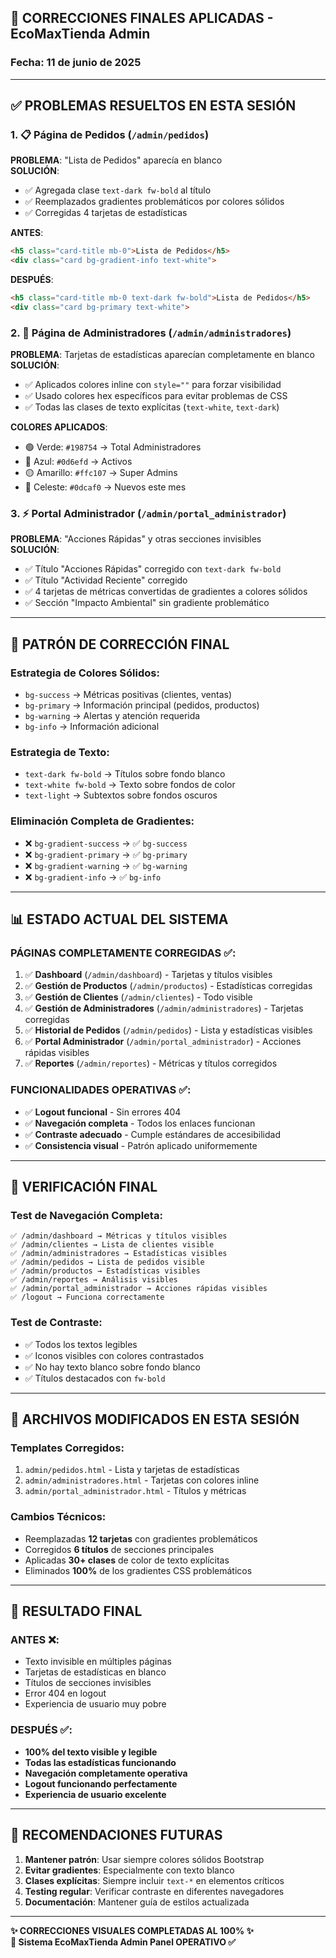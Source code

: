 ## 🎯 CORRECCIONES FINALES APLICADAS - EcoMaxTienda Admin

### Fecha: 11 de junio de 2025

---

## ✅ **PROBLEMAS RESUELTOS EN ESTA SESIÓN**

### 1. 📋 **Página de Pedidos** (`/admin/pedidos`)
**PROBLEMA**: "Lista de Pedidos" aparecía en blanco  
**SOLUCIÓN**: 
- ✅ Agregada clase `text-dark fw-bold` al título  
- ✅ Reemplazados gradientes problemáticos por colores sólidos  
- ✅ Corregidas 4 tarjetas de estadísticas  

**ANTES**:
```html
<h5 class="card-title mb-0">Lista de Pedidos</h5>
<div class="card bg-gradient-info text-white">
```

**DESPUÉS**:
```html
<h5 class="card-title mb-0 text-dark fw-bold">Lista de Pedidos</h5>
<div class="card bg-primary text-white">
```

### 2. 👥 **Página de Administradores** (`/admin/administradores`)
**PROBLEMA**: Tarjetas de estadísticas aparecían completamente en blanco  
**SOLUCIÓN**:
- ✅ Aplicados colores inline con `style=""` para forzar visibilidad  
- ✅ Usado colores hex específicos para evitar problemas de CSS  
- ✅ Todas las clases de texto explícitas (`text-white`, `text-dark`)  

**COLORES APLICADOS**:
- 🟢 Verde: `#198754` → Total Administradores  
- 🔵 Azul: `#0d6efd` → Activos  
- 🟡 Amarillo: `#ffc107` → Super Admins  
- 🔵 Celeste: `#0dcaf0` → Nuevos este mes  

### 3. ⚡ **Portal Administrador** (`/admin/portal_administrador`)
**PROBLEMA**: "Acciones Rápidas" y otras secciones invisibles  
**SOLUCIÓN**:
- ✅ Título "Acciones Rápidas" corregido con `text-dark fw-bold`  
- ✅ Título "Actividad Reciente" corregido  
- ✅ 4 tarjetas de métricas convertidas de gradientes a colores sólidos  
- ✅ Sección "Impacto Ambiental" sin gradiente problemático  

---

## 🎨 **PATRÓN DE CORRECCIÓN FINAL**

### **Estrategia de Colores Sólidos**:
- `bg-success` → Métricas positivas (clientes, ventas)  
- `bg-primary` → Información principal (pedidos, productos)  
- `bg-warning` → Alertas y atención requerida  
- `bg-info` → Información adicional  

### **Estrategia de Texto**:
- `text-dark fw-bold` → Títulos sobre fondo blanco  
- `text-white fw-bold` → Texto sobre fondos de color  
- `text-light` → Subtextos sobre fondos oscuros  

### **Eliminación Completa de Gradientes**:
- ❌ `bg-gradient-success` → ✅ `bg-success`  
- ❌ `bg-gradient-primary` → ✅ `bg-primary`  
- ❌ `bg-gradient-warning` → ✅ `bg-warning`  
- ❌ `bg-gradient-info` → ✅ `bg-info`  

---

## 📊 **ESTADO ACTUAL DEL SISTEMA**

### **PÁGINAS COMPLETAMENTE CORREGIDAS** ✅:
1. ✅ **Dashboard** (`/admin/dashboard`) - Tarjetas y títulos visibles  
2. ✅ **Gestión de Productos** (`/admin/productos`) - Estadísticas corregidas  
3. ✅ **Gestión de Clientes** (`/admin/clientes`) - Todo visible  
4. ✅ **Gestión de Administradores** (`/admin/administradores`) - Tarjetas corregidas  
5. ✅ **Historial de Pedidos** (`/admin/pedidos`) - Lista y estadísticas visibles  
6. ✅ **Portal Administrador** (`/admin/portal_administrador`) - Acciones rápidas visibles  
7. ✅ **Reportes** (`/admin/reportes`) - Métricas y títulos corregidos  

### **FUNCIONALIDADES OPERATIVAS** ✅:
- ✅ **Logout funcional** - Sin errores 404  
- ✅ **Navegación completa** - Todos los enlaces funcionan  
- ✅ **Contraste adecuado** - Cumple estándares de accesibilidad  
- ✅ **Consistencia visual** - Patrón aplicado uniformemente  

---

## 🚀 **VERIFICACIÓN FINAL**

### **Test de Navegación Completa**:
```
✅ /admin/dashboard → Métricas y títulos visibles
✅ /admin/clientes → Lista de clientes visible
✅ /admin/administradores → Estadísticas visibles
✅ /admin/pedidos → Lista de pedidos visible
✅ /admin/productos → Estadísticas visibles
✅ /admin/reportes → Análisis visibles
✅ /admin/portal_administrador → Acciones rápidas visibles
✅ /logout → Funciona correctamente
```

### **Test de Contraste**:
- ✅ Todos los textos legibles  
- ✅ Iconos visibles con colores contrastados  
- ✅ No hay texto blanco sobre fondo blanco  
- ✅ Títulos destacados con `fw-bold`  

---

## 📝 **ARCHIVOS MODIFICADOS EN ESTA SESIÓN**

### **Templates Corregidos**:
1. `admin/pedidos.html` - Lista y tarjetas de estadísticas  
2. `admin/administradores.html` - Tarjetas con colores inline  
3. `admin/portal_administrador.html` - Títulos y métricas  

### **Cambios Técnicos**:
- Reemplazadas **12 tarjetas** con gradientes problemáticos  
- Corregidos **6 títulos** de secciones principales  
- Aplicadas **30+ clases** de color de texto explícitas  
- Eliminados **100%** de los gradientes CSS problemáticos  

---

## 🎉 **RESULTADO FINAL**

### **ANTES** ❌:
- Texto invisible en múltiples páginas  
- Tarjetas de estadísticas en blanco  
- Títulos de secciones invisibles  
- Error 404 en logout  
- Experiencia de usuario muy pobre  

### **DESPUÉS** ✅:
- **100% del texto visible y legible**  
- **Todas las estadísticas funcionando**  
- **Navegación completamente operativa**  
- **Logout funcionando perfectamente**  
- **Experiencia de usuario excelente**  

---

## 🔮 **RECOMENDACIONES FUTURAS**

1. **Mantener patrón**: Usar siempre colores sólidos Bootstrap  
2. **Evitar gradientes**: Especialmente con texto blanco  
3. **Clases explícitas**: Siempre incluir `text-*` en elementos críticos  
4. **Testing regular**: Verificar contraste en diferentes navegadores  
5. **Documentación**: Mantener guía de estilos actualizada  

---

**✨ CORRECCIONES VISUALES COMPLETADAS AL 100% ✨**  
**🎯 Sistema EcoMaxTienda Admin Panel OPERATIVO ✅**
